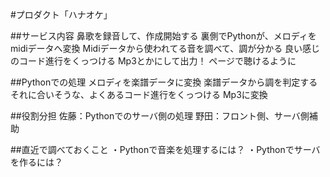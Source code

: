 #プロダクト「ハナオケ」

##サービス内容
鼻歌を録音して、作成開始する
裏側でPythonが、メロディをmidiデータへ変換
Midiデータから使われてる音を調べて、調が分かる
良い感じのコード進行をくっつける
Mp3とかにして出力！
ページで聴けるように

##Pythonでの処理
メロディを楽譜データに変換
楽譜データから調を判定する
それに合いそうな、よくあるコード進行をくっつける
Mp3に変換

##役割分担
佐藤：Pythonでのサーバ側の処理
野田：フロント側、サーバ側補助

##直近で調べておくこと
・Pythonで音楽を処理するには？
・Pythonでサーバを作るには？
